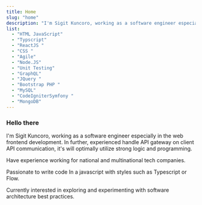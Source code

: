 ```yaml
---
title: Home
slug: "home"
description: "I'm Sigit Kuncoro, working as a software engineer especially in the web frontend development."
list:
  - "HTML JavaScript"
  - "Typscript"
  - "ReactJS "
  - "CSS "
  - "Agile"
  - "Node.JS"
  - "Unit Testing"
  - "GraphQL"
  - "JQuery "
  - "Bootstrap PHP "
  - "MySQL"
  - "CodeIgniterSymfony "
  - "MongoDB"
---
```


### Hello there

I'm Sigit Kuncoro, working as a software engineer especially in the web frontend development. In further, experienced handle API gateway on client API communication, it's will optimally utilize strong logic and programming.

Have experience working for national and multinational tech companies.

Passionate to write code In a javascript with styles such as Typescript or Flow.

Currently interested in exploring and experimenting with software architecture best practices.
